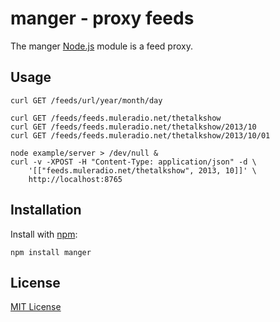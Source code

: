 # manger - proxy feeds 

The manger [Node.js](http://nodejs.org/) module is a feed proxy.

## Usage
    
    curl GET /feeds/url/year/month/day

    curl GET /feeds/feeds.muleradio.net/thetalkshow
    curl GET /feeds/feeds.muleradio.net/thetalkshow/2013/10
    curl GET /feeds/feeds.muleradio.net/thetalkshow/2013/10/01

    node example/server > /dev/null &
    curl -v -XPOST -H "Content-Type: application/json" -d \
        '[["feeds.muleradio.net/thetalkshow", 2013, 10]]' \
        http://localhost:8765

## Installation

Install with [npm](https://npmjs.org):

    npm install manger

## License

[MIT License](https://raw.github.com/michaelnisi/manger/master/LICENSE)

